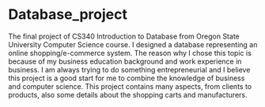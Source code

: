 # Database_project
The final project of CS340 Introduction to Database from Oregon State University Computer Science course. I designed a database representing an online shopping/e-commerce system. The reason why I chose this topic is because of my business education background and work experience in business. I am always trying to do something entrepreneurial and I believe this project is a good start for me to combine the knowledge of business and computer science. This project contains many aspects, from clients to products, also some details about the shopping carts and manufacturers. 
